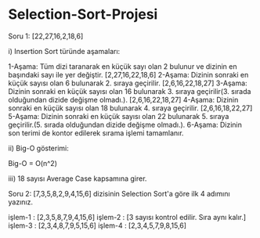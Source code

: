 # Selection-Sort-Projesi
Soru 1: [22,27,16,2,18,6]

i) Insertion Sort türünde aşamaları:

1-Aşama: Tüm dizi taranarak en küçük sayı olan 2 bulunur ve dizinin en başındaki sayı ile yer değiştir. [2,27,16,22,18,6]
2-Aşama: Dizinin sonraki en küçük sayısı olan 6 bulunarak 2. sıraya geçirilir. [2,6,16,22,18,27]
3-Aşama: Dizinin sonraki en küçük sayısı olan 16 bulunarak 3. sıraya geçirilir(3. sırada olduğundan dizide değişme olmadı.). [2,6,16,22,18,27]
4-Aşama: Dizinin sonraki en küçük sayısı olan 18 bulunarak 4. sıraya geçirilir. [2,6,16,18,22,27]
5-Aşama: Dizinin sonraki en küçük sayısı olan 22 bulunarak 5. sıraya geçirilir.(5. sırada olduğundan dizide değişme olmadı.).
6-Aşama: Dizinin son terimi de kontor edilerek sırama işlemi tamamlanır.

ii) Big-O gösterimi:

Big-O = O(n^2)

iii) 18 sayısı Average Case kapsamına girer.


Soru 2: [7,3,5,8,2,9,4,15,6] dizisinin Selection Sort'a göre ilk 4 adımını yazınız.

işlem-1 : [2,3,5,8,7,9,4,15,6]
işlem-2 : [3 sayısı kontrol edilir. Sıra aynı kalır.]
işlem-3 : [2,3,4,8,7,9,5,15,6]
işlem-4 : [2,3,4,5,7,9,8,15,6]

